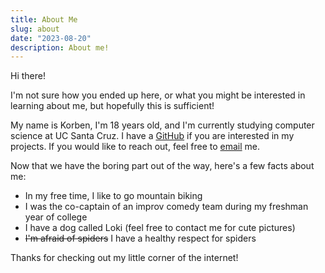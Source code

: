 ```yaml
---
title: About Me
slug: about
date: "2023-08-20"
description: About me!
---
```


Hi there!

I'm not sure how you ended up here, or what you might be interested in learning about me, but hopefully this is sufficient!

My name is Korben, I'm 18 years old, and I'm currently studying computer science at UC Santa Cruz. I have a [GitHub](https://github.com/korbexmachina) if you are interested in my projects. If you would like to reach out, feel free to [email](mailto:contact@korbexmachina.com) me.

Now that we have the boring part out of the way, here's a few facts about me:

- In my free time, I like to go mountain biking
- I was the co-captain of an improv comedy team during my freshman year of college
- I have a dog called Loki (feel free to contact me for cute pictures)
- ~~I'm afraid of spiders~~ I have a healthy respect for spiders

Thanks for checking out my little corner of the internet!
